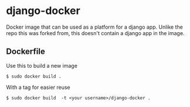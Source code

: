 django-docker
=============

Docker image that can be used as a platform for a django app. Unlike the repo this was forked from, this doesn't contain a django app in the image.


Dockerfile
----------
Use this to build a new image

    $ sudo docker build .

With a tag for easier reuse

    $ sudo docker build  -t <your username>/django-docker .

